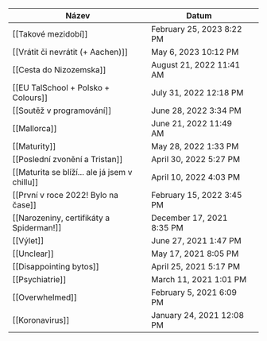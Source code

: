 
| Název                                         | Datum                     |     |
| --------------------------------------------- | ------------------------- | --- |
| [[Takové mezidobí]]                                  | February 25, 2023 8:22 PM |     |
| [[Vrátit či nevrátit (+ Aachen)]]             | May 6, 2023 10:12 PM      |     |
| [[Cesta do Nizozemska]]                       | August 21, 2022 11:41 AM  |     |
| [[EU TalSchool + Polsko + Colours]]           | July 31, 2022 12:18 PM    |     |
| [[Soutěž v programování]]                     | June 28, 2022 3:34 PM     |     |
| [[Mallorca]]                                  | June 21, 2022 11:49 AM    |     |
| [[Maturity]]                                  | May 28, 2022 1:33 PM      |     |
| [[Poslední zvonění a Tristan]]                | April 30, 2022 5:27 PM    |     |
| [[Maturita se blíží... ale já jsem v chillu]] | April 10, 2022 4:03 PM    |     |
| [[První v roce 2022! Bylo na čase]]           | February 15, 2022 3:45 PM |     |
| [[Narozeniny, certifikáty a Spiderman!]]      | December 17, 2021 8:35 PM |     |
| [[Výlet]]                                     | June 27, 2021 1:47 PM     |     |
| [[Unclear]]                                   | May 17, 2021 8:05 PM      |     |
| [[Disappointing bytos]]                       | April 25, 2021 5:17 PM    |     |
| [[Psychiatrie]]                               | March 11, 2021 1:01 PM    |     |
| [[Overwhelmed]]                               | February 5, 2021 6:09 PM  |     |
| [[Koronavirus]]                               | January 24, 2021 12:08 PM |     |